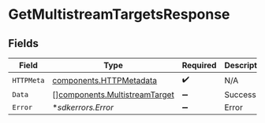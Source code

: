 # GetMultistreamTargetsResponse


## Fields

| Field                                                                          | Type                                                                           | Required                                                                       | Description                                                                    |
| ------------------------------------------------------------------------------ | ------------------------------------------------------------------------------ | ------------------------------------------------------------------------------ | ------------------------------------------------------------------------------ |
| `HTTPMeta`                                                                     | [components.HTTPMetadata](../../models/components/httpmetadata.md)             | :heavy_check_mark:                                                             | N/A                                                                            |
| `Data`                                                                         | [][components.MultistreamTarget](../../models/components/multistreamtarget.md) | :heavy_minus_sign:                                                             | Success                                                                        |
| `Error`                                                                        | **sdkerrors.Error*                                                             | :heavy_minus_sign:                                                             | Error                                                                          |